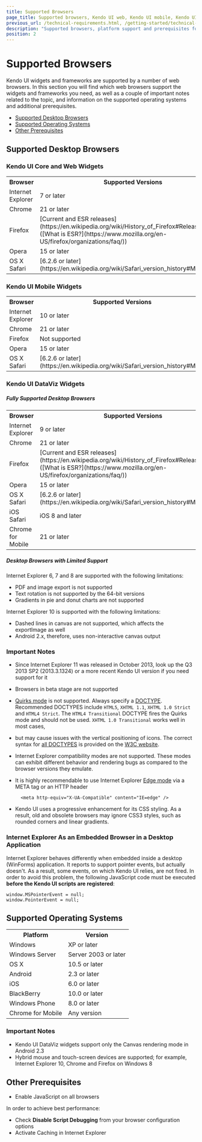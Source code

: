 ```yaml
---
title: Supported Browsers
page_title: Supported browsers, Kendo UI web, Kendo UI mobile, Kendo UI DataViz, widgets, frameworks
previous_url: /technical-requirements.html, /getting-started/technical-requirements, /browsers-support
description: "Supported browsers, platform support and prerequisites for best performance when working with Kendo UI."
position: 2
---
```


# Supported Browsers

Kendo UI widgets and frameworks are supported by a number of web browsers. In this section you will find which web browsers support the widgets and frameworks you need, as well as a couple of important notes related to the topic, and information on the supported operating systems and additional prerequisites. 

* [Supported Desktop Browsers](...)  
* [Supported Operating Systems](...)
* [Other Prerequisites](...)

## Supported Desktop Browsers

### Kendo UI Core and Web Widgets

<table style="width:100%">
<tbody>
<tr>
<th style="width:20%">Browser</th>
<th>Supported Versions</th>
</tr>

<tr>
<td>Internet Explorer</td>
<td>7 or later</td>
</tr>

<tr>
<td>Chrome</td>
<td>21 or later</td>
</tr>

<tr>
<td>Firefox</td>
<td>[Current and ESR releases](https://en.wikipedia.org/wiki/History_of_Firefox#Release_history) ([What is ESR?](https://www.mozilla.org/en-US/firefox/organizations/faq/))</td>
</tr>

<tr>
<td>Opera</td>
<td>15 or later</td>
</tr>

<tr>
<td>OS X Safari</td>
<td>[6.2.6 or later](https://en.wikipedia.org/wiki/Safari_version_history#Mac)</td>
</tr>

</tbody>
</table>

### Kendo UI Mobile Widgets

<table style="width:100%">
<tbody>
<tr>
<th style="width:20%">Browser</th>
<th>Supported Versions</th>
</tr>

<tr>
<td>Internet Explorer</td>
<td>10 or later</td>
</tr>

<tr>
<td>Chrome</td>
<td>21 or later</td>
</tr>

<tr>
<td>Firefox</td>
<td>Not supported</td>
</tr>

<tr>
<td>Opera</td>
<td>15 or later</td>
</tr>

<tr>
<td>OS X Safari</td>
<td>[6.2.6 or later](https://en.wikipedia.org/wiki/Safari_version_history#Mac)</td>
</tr>

</tbody>
</table>

### Kendo UI DataViz Widgets

##### Fully Supported Desktop Browsers 

<table style="width:100%">
<tbody>
<tr>
<th style="width:20%">Browser</th>
<th>Supported Versions</th>
</tr>

<tr>
<td>Internet Explorer</td>
<td>9 or later</td>
</tr>

<tr>
<td>Chrome</td>
<td>21 or later</td>
</tr>

<tr>
<td>Firefox</td>
<td>[Current and ESR releases](https://en.wikipedia.org/wiki/History_of_Firefox#Release_history) ([What is ESR?](https://www.mozilla.org/en-US/firefox/organizations/faq/))</td>
</tr>

<tr>
<td>Opera</td>
<td>15 or later</td>
</tr>

<tr>
<td>OS X Safari</td>
<td>[6.2.6 or later](https://en.wikipedia.org/wiki/Safari_version_history#Mac)</td>
</tr>

<tr>
<td>iOS Safari</td>
<td>iOS 8 and later</td>
</tr>

<tr>
<td>Chrome for Mobile</td>
<td>21 or later</td>
</tr>

</tbody>
</table>

##### Desktop Browsers with Limited Support

Internet Explorer 6, 7 and 8 are supported with the following limitations:  

* PDF and image export is not supported
* Text rotation is not supported by the 64-bit versions
* Gradients in pie and donut charts are not supported  

Internet Explorer 10 is supported with the following limitations:  
  
* Dashed lines in canvas are not supported, which affects the exportImage as well
* Android 2.x, therefore, uses non-interactive canvas output

### Important Notes

* Since Internet Explorer 11 was released in October 2013, look up the Q3 2013 SP2 (2013.3.1324) or a more recent Kendo UI version if you need support for it
* Browsers in beta stage are not supported
* [Quirks mode](http://www.quirksmode.org/css/quirksmode.html) is not supported. Always specify a [DOCTYPE](http://reference.sitepoint.com/html/doctypes). Recommended DOCTYPES include `HTML5`, `XHTML 1.1`, `XHTML 1.0 Strict` and `HTML4 Strict`. The `HTML4 Transitional` DOCTYPE fires the Quirks mode and should not be used. `XHTML 1.0 Transitional` works well in most cases, 
* but may cause issues with the vertical positioning of icons. The correct syntax for [all DOCTYPES](http://www.w3.org/QA/2002/04/valid-dtd-list.html) is provided on the [W3C website](http://www.w3.org/).
* Internet Explorer compatibility modes are not supported. These modes can exhibit different behavior and rendering bugs as compared to the browser versions they emulate. 
* It is highly recommendable to use Internet Explorer [Edge mode](http://blogs.msdn.com/b/ie/archive/2010/06/16/ie-s-compatibility-features-for-site-developers.aspx) via a META tag or an HTTP header

        <meta http-equiv="X-UA-Compatible" content="IE=edge" />

* Kendo UI uses a progressive enhancement for its CSS styling. As a result, old and obsolete browsers may ignore CSS3 styles, such as rounded corners and linear gradients.

### Internet Explorer As an Embedded Browser in a Desktop Application

Internet Explorer behaves differently when embedded inside a desktop (WinForms) application. It reports to support pointer events, but actually doesn't. As a result, some events, on which Kendo UI relies, are not fired. In order to avoid this problem, the following JavaScript code must be executed **before the Kendo UI scripts are registered**:

    window.MSPointerEvent = null;
    window.PointerEvent = null;

## Supported Operating Systems

<table style="width:100%">
<tbody>
<tr>
<th>Platform</th>
<th>Version</th>
</tr>

<tr>
<td>Windows</td>
<td>XP or later</td>
</tr>

<tr>
<td>Windows Server</td>
<td>Server 2003 or later</td>
</tr>

<tr>
<td>OS X</td>
<td>10.5 or later</td>
</tr>

<tr>
<td>Android</td>
<td>2.3 or later</td>
</tr>

<tr>
<td>iOS</td>
<td>6.0 or later</td>
</tr>

<tr>
<td>BlackBerry</td>
<td>10.0 or later</td>
</tr>

<tr>
<td>Windows Phone</td>
<td>8.0 or later</td>
</tr>

<tr>
<td>Chrome for Mobile</td>
<td>Any version</td>
</tr>

</tbody>
</table>

### Important Notes

* Kendo UI DataViz widgets support only the Canvas rendering mode in Android 2.3
* Hybrid mouse and touch-screen devices are supported; for example, Internet Explorer 10, Chrome and Firefox on Windows 8
 
## Other Prerequisites

* Enable JavaScript on all browsers

In order to achieve best performance:

* Check **Disable Script Debugging** from your browser configuration options
* Activate Caching in Internet Explorer